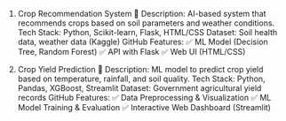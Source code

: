 1. Crop Recommendation System 🌱
Description: AI-based system that recommends crops based on soil parameters and weather conditions.
Tech Stack: Python, Scikit-learn, Flask, HTML/CSS
Dataset: Soil health data, weather data (Kaggle)
GitHub Features:
✅ ML Model (Decision Tree, Random Forest)
✅ API with Flask
✅ Web UI (HTML/CSS)

2. Crop Yield Prediction 🌾
Description: ML model to predict crop yield based on temperature, rainfall, and soil quality.
Tech Stack: Python, Pandas, XGBoost, Streamlit
Dataset: Government agricultural yield records
GitHub Features:
✅ Data Preprocessing & Visualization
✅ ML Model Training & Evaluation
✅ Interactive Web Dashboard (Streamlit)
